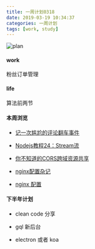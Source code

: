 ```yaml
---
title: 一周计划0318
date: 2019-03-19 10:34:37
categories: 一周计划
tags: [work, study]
---
```



![plan](https://user-gold-cdn.xitu.io/2018/9/3/1659f1969e015231?w=1424&h=698&f=png&s=1887559)

<!--more-->

#### work

粉丝订单管理

#### life

算法前两节


#### 本周浏览

* [记一次尴尬的评论翻车事件](https://juejin.im/post/5c8e3401f265da67da2b0acf)

* [Nodejs教程24：Stream流](https://juejin.im/post/5c910cc3f265da611c5568cc?utm_source=gold_browser_extension)

* [你不知道的CORS跨域资源共享](https://segmentfault.com/a/1190000018464348)

* [nginx配置杂记](https://wenjs.me/p/note-of-nginx-configure)
* [nginx 配置](https://segmentfault.com/a/1190000018454271)

#### 下半年计划

* clean code 分享

* gql 新后台

* electron 或者 koa





